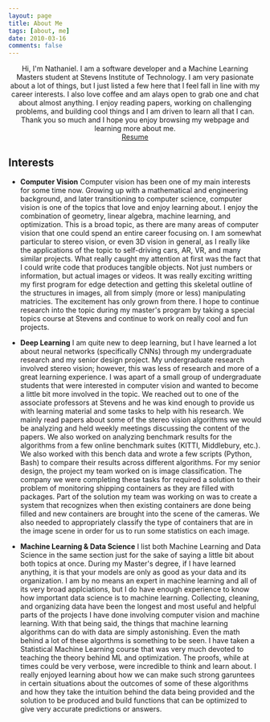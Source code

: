 ```yaml
---
layout: page
title: About Me
tags: [about, me]
date: 2010-03-16
comments: false
---
```

    
<center>Hi, I'm Nathaniel. I am a software developer and a Machine Learning Masters student at Stevens Institute of Technology. I am very pasionate about a lot of things, but I just listed a few here that I feel fall in line with my career interests. I also love coffee and am alays open to grab one and chat about almost anything. I enjoy reading papers, working on challenging problems, and building cool things and I am driven to learn all that I can. Thank you so much and I hope you enjoy browsing my webpage and learning more about me.</center>

<center><a href="../assets/files/resume.pdf" target="_blank" class="btn">Resume</a></center>

## Interests
* <b>Computer Vision</b> Computer vision has been one of my main interests for some time now. Growing up with a mathematical and engineering background, and later transitioning to computer science, computer vision is one of the topics that love and enjoy learning about. I enjoy the combination of geometry, linear algebra, machine learning, and optimization. This is a broad topic, as there are many areas of computer vision that one could spend an entire career focusing on. I am somewhat particular to stereo vision, or even 3D vision in general, as I really like the applications of the topic to self-driving cars, AR, VR, and many similar projects. What really caught my attention at first was the fact that I could write code that produces tangible objects. Not just numbers or information, but actual images or videos. It was really exciting writting my first program for edge detection and getting this skeletal outline of the structures in images, all from simply (more or less) manipulating matricies. The excitement has only grown from there. I hope to continue research into the topic during my master's program by taking a special topics course at Stevens and continue to work on really cool and fun projects.

* <b>Deep Learning</b> I am quite new to deep learning, but I have learned a lot about neural networks (specifically CNNs) through my undergraduate research and my senior design project. My undergraduate research involved stereo vision; however, this was less of research and more of a great learning experience. I was apart of a small group of undergraduate students that were interested in computer vision and wanted to become a little bit more involved in the topic. We reached out to one of the associate professors at Stevens and he was kind enough to provide us with learning material and some tasks to help with his research. We mainly read papers about some of the stereo vision algorithms we would be analyzing and held weekly meetings discussing the content of the papers. We also worked on analyzing benchmark results for the algorithms from a few online benchmark suites (KITTI, Middlebury, etc.). We also worked with this bench data and wrote a few scripts (Python, Bash) to compare their results across different algorithms. For my senior design, the project my team worked on is image classification. The company we were completing these tasks for required a solution to their problem of monitoring shipping containers as they are filled with packages. Part of the solution my team was working on was to create a system that recognizes when then existing containers are done being filled and new containers are brought into the scene of the cameras. We also needed to appropriately classify the type of containers that are in the image scene in order for us to run some statistics on each image. 

* <b>Machine Learning & Data Science</b> I list both Machine Learning and Data Science in the same section just for the sake of saying a little bit about both topics at once. During my Master's degree, if I have learned anything, it is that your models are only as good as your data and its organization. I am by no means an expert in machine learning and all of its very broad applciations, but I do have enough experience to know how important data science is to machine learning. Collecting, cleaning, and organizing data have been the longest and most useful and helpful parts of the projects I have done involving computer vision and machine learning. With that being said, the things that machine learning algorithms can do with data are simply astonishing. Even the math behind a lot of these algorthms is something to be seen. I have taken a Statistical Machine Learning course that was very much devoted to teaching the theory behind ML and optimization. The proofs, while at times could be very verbose, were incredible to think and learn about. I really enjoyed learning about how we can make such strong garuntees in certain situations about the outcomes of some of these algorithms and how they take the intuition behind the data being provided and the solution to be produced and build functions that can be optimized to give very accurate predictions or answers.

<center><a class="btn" href="http://instagram.com/grumpy_roast/" target="_blank" rel="noopener noreferrer"><i class="fa fa-fw fa-instagram"></i></a></center>
